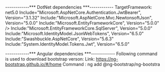 ------------*** DotNet dependencies ***------------
TargetFramework: net5.0
Include="Microsoft.AspNetCore.Authentication.JwtBearer", Version="3.1.32" 
Include:"Microsoft.AspNetCore.Mvc.NewtonsoftJson", Version="5.0.0" 
Include:"Microsoft.EntityFrameworkCore", Version="5.0.0" />
Include:"Microsoft.EntityFrameworkCore.SqlServer", Version="5.0.0"
Include:"Microsoft.IdentityModel.JsonWebTokens", Version="6.5.0"
Include:"Swashbuckle.AspNetCore", Version="5.6.3"
Include:"System.IdentityModel.Tokens.Jwt", Version="6.5.0" 

------------*** Angular dependencies ***------------
Following command is used to download bootstrap verson:
	Link: https://ng-bootstrap.github.io/#/home
	Command : ng add @ng-bootstrap/ng-bootstra
	
	
	